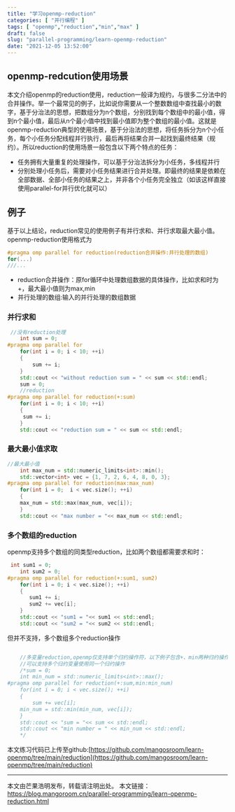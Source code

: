 ```yaml
---
title: "学习openmp-reduction"
categories: [ "并行编程" ]
tags: [ "openmp","reduction","min","max" ]
draft: false
slug: "parallel-programming/learn-openmp-reduction"
date: "2021-12-05 13:52:00"
---
```


## openmp-redcution使用场景

本文介绍openmp的reduction使用，reduction一般译为规约，与很多二分法中的合并操作。举一个最常见的例子，比如说你需要从一个整数数组中查找最小的数字，基于分治法的思想，把数组分为n个数组，分别找到每个数组中的最小值，得到n个最小值，最后从n个最小值中找到最小值即为整个数组的最小值。这就是openmp-reduction典型的使用场景，基于分治法的思想，将任务拆分为n个小任务，每个小任务分配线程并行执行，最后再将结果合并一起找到最终结果（规约）。所以reduction的使用场景一般包含以下两个特点的任务：

- 任务拥有大量重复的处理操作，可以基于分治法拆分为小任务，多线程并行
- 分别处理小任务后，需要对小任务结果进行合并处理。即最终的结果是依赖在全部数据、全部小任务的结果之上，并非各个小任务完全独立（如该这样直接使用parallel-for并行优化就可以）



## 例子

基于以上结论，reduction常见的使用例子有并行求和、并行求取最大最小值。openmp-reduction使用格式为

```cpp
#pragma omp parallel for reduction(reduction合并操作:并行处理的数组)
for(...)
///...
```
- reduction合并操作：原for循环中处理数组数据的具体操作，比如求和时为+，最大最小值则为max,min
- 并行处理的数组:输入的并行处理的数组数据

### 并行求和

```cpp
 //没有reduction处理
    int sum = 0;
#pragma omp parallel for
    for(int i = 0; i < 10; ++i)
    {
        sum += i;
    }
    std::cout << "without reduction sum = " << sum << std::endl;
    sum = 0;
    //reduction
#pragma omp parallel for reduction(+:sum)
    for(int i = 0; i < 10; ++i)
    {
	 sum += i;
    }
    std::cout << "reduction sum = " << sum << std::endl;
```

### 最大最小值求取

```cpp
//最大最小值
    int max_num = std::numeric_limits<int>::min();
    std::vector<int> vec = {1, 7, 2, 6, 4, 8, 0, 3};
#pragma omp parallel for reduction(max:max_num)
    for(int i = 0;  i < vec.size(); ++i)
    {
	max_num = std::max(max_num, vec[i]);
    }
    std::cout << "max number = "<< max_num << std::endl;
```

### 多个数组的reduction

openmp支持多个数组的同类型reduction，比如两个数组都需要求和时：

```cpp
 int sum1 = 0;
    int sum2 = 0;
#pragma omp parallel for reduction(+:sum1, sum2)
    for(int i = 0; i < vec.size(); ++i)
    {
       sum1 += i;
       sum2 += vec[i];
    }
    std::cout << "sum1 = "<< sum1 << std::endl;
    std::cout << "sum2 = "<< sum2 << std::endl;
```
但并不支持，多个数组多个reduction操作

```cpp

    //多变量reduction,openmp仅支持单个归约操作符，以下例子包含+、min两种归约操作，编译不通过
    //可以支持多个归约变量使用同一个归约操作
    /*sum = 0;
    int min_num = std::numeric_limits<int>::max();
#pragma omp parallel for reduction(+:sum,min:min_num)
    for(int i = 0; i < vec.size(); ++i)
    {
        sum += vec[i];
	min_num = std::min(min_num, vec[i]);
    }
    std::cout << "sum = "<< sum << std::endl;
    std::cout << "min number = " << min_num << std::endl;
    */
```

本文练习代码已上传至github:[https://github.com/mangosroom/learn-openmp/tree/main/reduction](https://github.com/mangosroom/learn-openmp/tree/main/reduction)

-------

本文由芒果浩明发布，转载请注明出处。
本文链接：https://blog.mangoroom.cn/parallel-programming/learn-openmp-reduction.html
